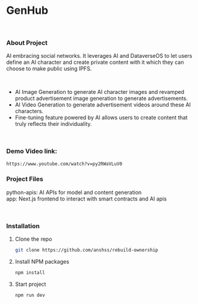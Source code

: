 # GenHub

<br/>

### About Project
AI embracing social networks. It leverages AI and DataverseOS to let users define an AI character and create private content with it which they can choose to make public using IPFS.

<br />

- AI Image Generation to generate AI character images and revamped product advertisement image generation to generate advertisements.
- AI Video Generation to generate advertisement videos around these AI characters.
- Fine-tuning feature powered by AI allows users to create content that truly reflects their individuality.

<br/>

### Demo Video link:
```sh
https://www.youtube.com/watch?v=py2RWaVLuV0
```

### Project Files
python-apis: AI APIs for model and content generation <br />
app: Next.js frontend to interact with smart contracts and AI apis <br />

<br />

### Installation

1. Clone the repo
   ```sh
   git clone https://github.com/anshss/rebuild-ownership
   
   ```
2. Install NPM packages
   ```sh
   npm install
   ```
   
3. Start project
   ```sh
   npm run dev
   ```

